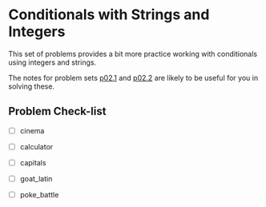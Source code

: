 # Conditionals with Strings and Integers

This set of problems provides a bit more practice working
with conditionals using integers and strings.

The notes for problem sets [p02.1](https://github.com/venerablebede/p02.1)
and [p02.2](https://github.com/venerablebede/p02.2) are likely to be useful
for you in solving these.

## Problem Check-list

  * [ ]  cinema
  * [ ]  calculator
  * [ ]  capitals
  * [ ]  goat_latin
  * [ ]  poke_battle


